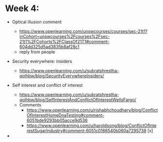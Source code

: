 # Week 4:

* Optical illusion comment

	* https://www.openlearning.com/unswcourses/courses/sec-21t1?inCohort=unswcourses%2Fcourses%2Fsec-21t1%2FCohorts%2FClassOf21T1#comment-604dd325d5ad3835b8af28c1
	* reply from people

* Security everywhere: insiders

	* https://www.openlearning.com/u/subratshrestha-qolhbw/blog/SecurityEverywhereInsiders/

* Self interest and conflict of interest

	* https://www.openlearning.com/u/subratshrestha-qolhbw/blog/SelfInterestAndConflictOfInterestWellsFargo/
	* Comments
		* https://www.openlearning.com/u/rishabhchoudhary/blog/ConflictOfInterestHomeDnaTesting#comment-6051bde9293bb05acce9d536
		* https://www.openlearning.com/u/haroldsong/blog/ConflictOfInterestSugarIndustry#comment-6051c0186540b060a7295738 [x]

* 

	
